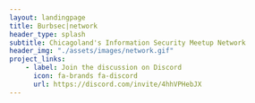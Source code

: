 ```yaml
---
layout: landingpage
title: Burbsec|network
header_type: splash
subtitle: Chicagoland's Information Security Meetup Network
header_img: "./assets/images/network.gif"
project_links:
    - label: Join the discussion on Discord
      icon: fa-brands fa-discord
      url: https://discord.com/invite/4hhVPHebJX
---
```


